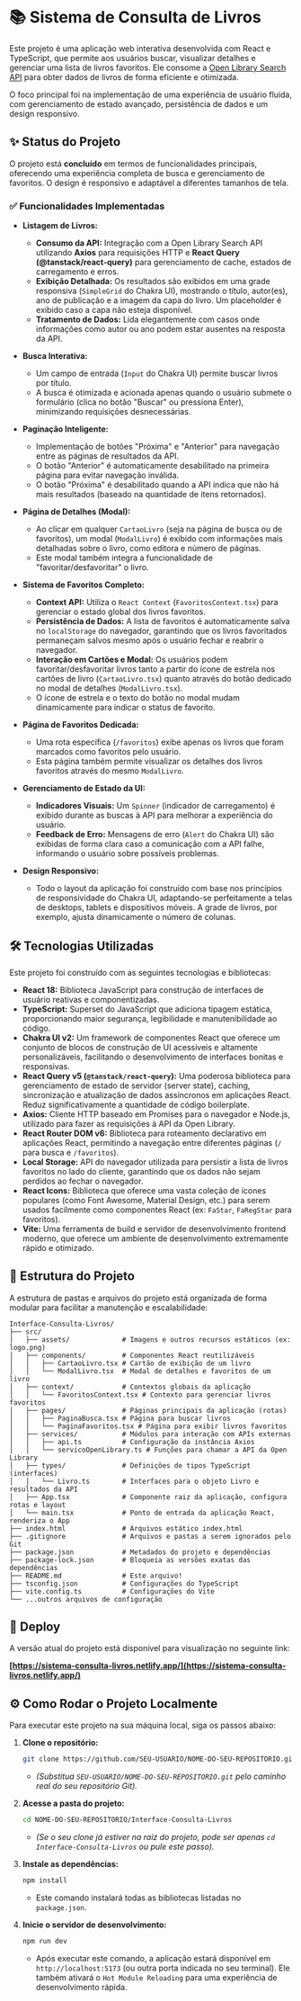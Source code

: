 # 📚 **Sistema de Consulta de Livros**

Este projeto é uma aplicação web interativa desenvolvida com React e TypeScript, que permite aos usuários buscar, visualizar detalhes e gerenciar uma lista de livros favoritos. Ele consome a [Open Library Search API](https://openlibrary.org/dev/docs/api/search) para obter dados de livros de forma eficiente e otimizada.

O foco principal foi na implementação de uma experiência de usuário fluida, com gerenciamento de estado avançado, persistência de dados e um design responsivo.

## ✨ **Status do Projeto**

O projeto está **concluído** em termos de funcionalidades principais, oferecendo uma experiência completa de busca e gerenciamento de favoritos. O design é responsivo e adaptável a diferentes tamanhos de tela.

### ✅ **Funcionalidades Implementadas**

  * **Listagem de Livros:**

      * **Consumo da API:** Integração com a Open Library Search API utilizando **Axios** para requisições HTTP e **React Query (@tanstack/react-query)** para gerenciamento de cache, estados de carregamento e erros.
      * **Exibição Detalhada:** Os resultados são exibidos em uma grade responsiva (`SimpleGrid` do Chakra UI), mostrando o título, autor(es), ano de publicação e a imagem da capa do livro. Um placeholder é exibido caso a capa não esteja disponível.
      * **Tratamento de Dados:** Lida elegantemente com casos onde informações como autor ou ano podem estar ausentes na resposta da API.

  * **Busca Interativa:**

      * Um campo de entrada (`Input` do Chakra UI) permite buscar livros por título.
      * A busca é otimizada e acionada apenas quando o usuário submete o formulário (clica no botão "Buscar" ou pressiona Enter), minimizando requisições desnecessárias.

  * **Paginação Inteligente:**

      * Implementação de botões "Próxima" e "Anterior" para navegação entre as páginas de resultados da API.
      * O botão "Anterior" é automaticamente desabilitado na primeira página para evitar navegação inválida.
      * O botão "Próxima" é desabilitado quando a API indica que não há mais resultados (baseado na quantidade de itens retornados).

  * **Página de Detalhes (Modal):**

      * Ao clicar em qualquer `CartaoLivro` (seja na página de busca ou de favoritos), um modal (`ModalLivro`) é exibido com informações mais detalhadas sobre o livro, como editora e número de páginas.
      * Este modal também integra a funcionalidade de "favoritar/desfavoritar" o livro.

  * **Sistema de Favoritos Completo:**

      * **Context API:** Utiliza o `React Context` (`FavoritosContext.tsx`) para gerenciar o estado global dos livros favoritos.
      * **Persistência de Dados:** A lista de favoritos é automaticamente salva no `localStorage` do navegador, garantindo que os livros favoritados permaneçam salvos mesmo após o usuário fechar e reabrir o navegador.
      * **Interação em Cartões e Modal:** Os usuários podem favoritar/desfavoritar livros tanto a partir do ícone de estrela nos cartões de livro (`CartaoLivro.tsx`) quanto através do botão dedicado no modal de detalhes (`ModalLivro.tsx`).
      * O ícone de estrela e o texto do botão no modal mudam dinamicamente para indicar o status de favorito.

  * **Página de Favoritos Dedicada:**

      * Uma rota específica (`/favoritos`) exibe apenas os livros que foram marcados como favoritos pelo usuário.
      * Esta página também permite visualizar os detalhes dos livros favoritos através do mesmo `ModalLivro`.

  * **Gerenciamento de Estado da UI:**

      * **Indicadores Visuais:** Um `Spinner` (indicador de carregamento) é exibido durante as buscas à API para melhorar a experiência do usuário.
      * **Feedback de Erro:** Mensagens de erro (`Alert` do Chakra UI) são exibidas de forma clara caso a comunicação com a API falhe, informando o usuário sobre possíveis problemas.

  * **Design Responsivo:**

      * Todo o layout da aplicação foi construído com base nos princípios de responsividade do Chakra UI, adaptando-se perfeitamente a telas de desktops, tablets e dispositivos móveis. A grade de livros, por exemplo, ajusta dinamicamente o número de colunas.

## 🛠️ **Tecnologias Utilizadas**

Este projeto foi construído com as seguintes tecnologias e bibliotecas:

  * **React 18:** Biblioteca JavaScript para construção de interfaces de usuário reativas e componentizadas.
  * **TypeScript:** Superset do JavaScript que adiciona tipagem estática, proporcionando maior segurança, legibilidade e manutenibilidade ao código.
  * **Chakra UI v2:** Um framework de componentes React que oferece um conjunto de blocos de construção de UI acessíveis e altamente personalizáveis, facilitando o desenvolvimento de interfaces bonitas e responsivas.
  * **React Query v5 (`@tanstack/react-query`):** Uma poderosa biblioteca para gerenciamento de estado de servidor (server state), caching, sincronização e atualização de dados assíncronos em aplicações React. Reduz significativamente a quantidade de código boilerplate.
  * **Axios:** Cliente HTTP baseado em Promises para o navegador e Node.js, utilizado para fazer as requisições à API da Open Library.
  * **React Router DOM v6:** Biblioteca para roteamento declarativo em aplicações React, permitindo a navegação entre diferentes páginas (`/` para busca e `/favoritos`).
  * **Local Storage:** API do navegador utilizada para persistir a lista de livros favoritos no lado do cliente, garantindo que os dados não sejam perdidos ao fechar o navegador.
  * **React Icons:** Biblioteca que oferece uma vasta coleção de ícones populares (como Font Awesome, Material Design, etc.) para serem usados facilmente como componentes React (ex: `FaStar`, `FaRegStar` para favoritos).
  * **Vite:** Uma ferramenta de build e servidor de desenvolvimento frontend moderno, que oferece um ambiente de desenvolvimento extremamente rápido e otimizado.

## 📁 **Estrutura do Projeto**

A estrutura de pastas e arquivos do projeto está organizada de forma modular para facilitar a manutenção e escalabilidade:

```
Interface-Consulta-Livros/              
├── src/
│   ├── assets/             # Imagens e outros recursos estáticos (ex: logo.png)
│   ├── components/         # Componentes React reutilizáveis
│   │   ├── CartaoLivro.tsx # Cartão de exibição de um livro
│   │   └── ModalLivro.tsx  # Modal de detalhes e favoritos de um livro
│   ├── context/            # Contextos globais da aplicação
│   │   └── FavoritosContext.tsx # Contexto para gerenciar livros favoritos
│   ├── pages/              # Páginas principais da aplicação (rotas)
│   │   ├── PaginaBusca.tsx # Página para buscar livros
│   │   └── PaginaFavoritos.tsx # Página para exibir livros favoritos
│   ├── services/           # Módulos para interação com APIs externas
│   │   ├── api.ts          # Configuração da instância Axios
│   │   └── servicoOpenLibrary.ts # Funções para chamar a API da Open Library
│   ├── types/              # Definições de tipos TypeScript (interfaces)
│   │   └── Livro.ts        # Interfaces para o objeto Livro e resultados da API
│   ├── App.tsx             # Componente raiz da aplicação, configura rotas e layout
│   └── main.tsx            # Ponto de entrada da aplicação React, renderiza o App
├── index.html              # Arquivos estático index.html
├── .gitignore              # Arquivos e pastas a serem ignorados pelo Git
├── package.json            # Metadados do projeto e dependências
├── package-lock.json       # Bloqueia as versões exatas das dependências
├── README.md               # Este arquivo!
├── tsconfig.json           # Configurações do TypeScript
├── vite.config.ts          # Configurações do Vite
└── ...outros arquivos de configuração
```

## 🚀 **Deploy**

A versão atual do projeto está disponível para visualização no seguinte link:

**[https://sistema-consulta-livros.netlify.app/](https://sistema-consulta-livros.netlify.app/)**

## ⚙️ **Como Rodar o Projeto Localmente**

Para executar este projeto na sua máquina local, siga os passos abaixo:

1.  **Clone o repositório:**

    ```bash
    git clone https://github.com/SEU-USUARIO/NOME-DO-SEU-REPOSITORIO.git
    ```

      * *(Substitua `SEU-USUARIO/NOME-DO-SEU-REPOSITORIO.git` pelo caminho real do seu repositório Git).*

2.  **Acesse a pasta do projeto:**

    ```bash
    cd NOME-DO-SEU-REPOSITORIO/Interface-Consulta-Livros
    ```

      * *(Se o seu clone já estiver na raiz do projeto, pode ser apenas `cd Interface-Consulta-Livros` ou pule este passo).*

3.  **Instale as dependências:**

    ```bash
    npm install
    ```

      * Este comando instalará todas as bibliotecas listadas no `package.json`.

4.  **Inicie o servidor de desenvolvimento:**

    ```bash
    npm run dev
    ```

      * Após executar este comando, a aplicação estará disponível em `http://localhost:5173` (ou outra porta indicada no seu terminal). Ele também ativará o `Hot Module Reloading` para uma experiência de desenvolvimento rápida.

